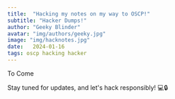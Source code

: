 ```yaml
---
title:  "Hacking my notes on my way to OSCP!"
subtitle: "Hacker Dumps!"
author: "Geeky Blinder"
avatar: "img/authors/geeky.jpg"
image: "img/hacknotes.jpg"
date:   2024-01-16
tags: oscp hacking hacker
---
```


To Come

Stay tuned for updates, and let's hack responsibly! 💻🔒